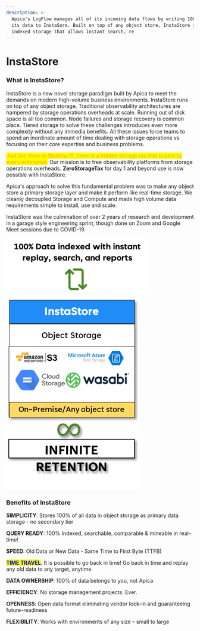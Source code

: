 ```yaml
---
description: >-
  Apica's LogFlow manages all of its incoming data flows by writing 100% of
  its data to InstaSore. Built on top of any object store, InstaStore is fully
  indexed storage that allows instant search, re
---
```


# InstaStore

### What is InstaStore?

InstaStore is a new novel storage paradigm built by Apica to meet the demands on modern high-volume business environments. InstaStore runs on top of any object storage. Traditional observability architectures are hampered by storage operations overheads at scale. Running out of disk space is all too common. Node failures and storage recovery is common place. Tiered storage to solve these challenges introduces even more complexity without any immedia benefits. All these issues force teams to spend an inordinate amount of time dealing with storage operations vs focusing on their core expertise and business problems.

<mark style="color:orange;">Just like there is Shadow IT, there is a hidden storage tax that is paid by every enterprise.</mark> <mark style="color:blue;"></mark> Our mission is to free observability platforms from storage operations overheads. **ZeroStorageTax** for day 1 and beyond use is now possible with InstaStore.

Apica's approach to solve this fundamental problem was to make any object store a primary storage layer and make it perform like real-time storage. We cleanly decoupled Storage and Compute and made high volume data requirements simple to install, use and scale.

InstaStore was the culmination of over 2 years of research and development in a garage style engineering sprint, though done on Zoom and Google Meet sessions due to COVID-19.

![](../.gitbook/assets/instastore-replay.png)

![](<../.gitbook/assets/InstaStore-1 (1).png>)

### Benefits of InstaStore

**SIMPLICITY**: Stores 100% of all data in object storage as primary data storage - no secondary tier

**QUERY READY**: 100% Indexed, searchable, comparable & mineable in real-time!

**SPEED**: Old Data or New Data - Same Time to First Byte (TTFB)

<mark style="color:blue;">**TIME TRAVEL**</mark>: It is possible to go back in time! Go back in time and replay any old data to any target, anytime

**DATA OWNERSHIP**: 100% of data belongs to you, not Apica

**EFFICIENCY**: No storage management projects. Ever.

**OPENNESS**: Open data format eliminating vendor lock-in and guaranteeing future-readiness

**FLEXIBILITY**: Works with environments of any size – small to large
